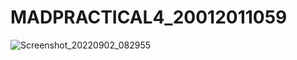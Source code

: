 # MADPRACTICAL4_20012011059


![Screenshot_20220902_082955](https://user-images.githubusercontent.com/86103109/188050270-2cbb6427-576c-40d4-8829-868c8730a93e.png)
